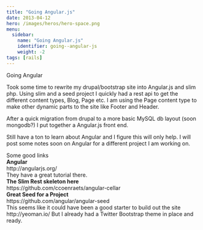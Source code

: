 ```yaml
---
title: "Going Angular.js"
date: 2013-04-12
hero: /images/heros/hero-space.png
menu:
  sidebar:
    name: "Going Angular.js"
    identifier: going--angular-js
    weight: -2
tags: [rails]
---
```


Going Angular

<p>
Took some time to rewrite my drupal/bootstrap site into Angular.js and slim php.
Using slim and a seed project I quickly had a rest api to get the different content types, Blog, Page etc.
I am using the Page content type to make other dynamic parts to the site like Footer and Header.
</p>
<p>
After a quick migration from drupal to a more basic MySQL db layout (soon mongodb?) I put together a Angular.js 
front end.</p>
<p>
Still have a ton to learn about Angular and I figure this will only help. I will post some notes soon on Angular for a different
project I am working on.
</p>
<p>
Some good links
<br>
<strong>Angular</strong>
<br>
http://angularjs.org/
<br>
They have a great tutorial there.
<br>
<strong>The Slim Rest skeleton here</strong>
<br>
https://github.com/ccoenraets/angular-cellar
<br>
<strong>Great Seed for a Project</strong>
<br>
https://github.com/angular/angular-seed

<br>
This seems like it could have been a good starter to build out the site
http://yeoman.io/
But I already had a Twitter Bootstrap theme in place and ready.